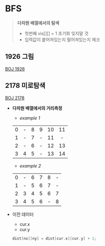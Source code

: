 # BFS
> **다차원 배열에서의 탐색**  
>   
> - 첫번째 vis[][] = 1 초기화 잊지말 것  
> - 입력값이 붙어져있는지 떨어져있는지 체크    


## 1926 그림  

[BOJ 1926](1926.cpp)  
 

## 2178 미로탐색
[BOJ 2178](2178.cpp)
- **다차원 배열에서의 거리측정**  
    - _example 1_  

    |||||||
    | :--: | :--: | :--: | :--: | :--: | :--: |  
    | 0 | - | 8 | 9 | 10 | 11| 
    |1 |-|7|-|11|-|
    |2|-|6|-|12|13|
    |3|4|5|-|13|14|  

    - _example 2_  

    |||||||
    | :--: | :--: | :--: | :--: | :--: | :--: |  
    |0|-|6|7|8|-|
    |1|-|5|6|7|-|
    |2|3|4|5|6|7|
    |3|4|5|6|-|8|

- 이전 데이터
    - cur.x
    - cur.y
    ```cpp
    dist[nx][ny] = dist[cur.x][cur.y] + 1;
    ```

